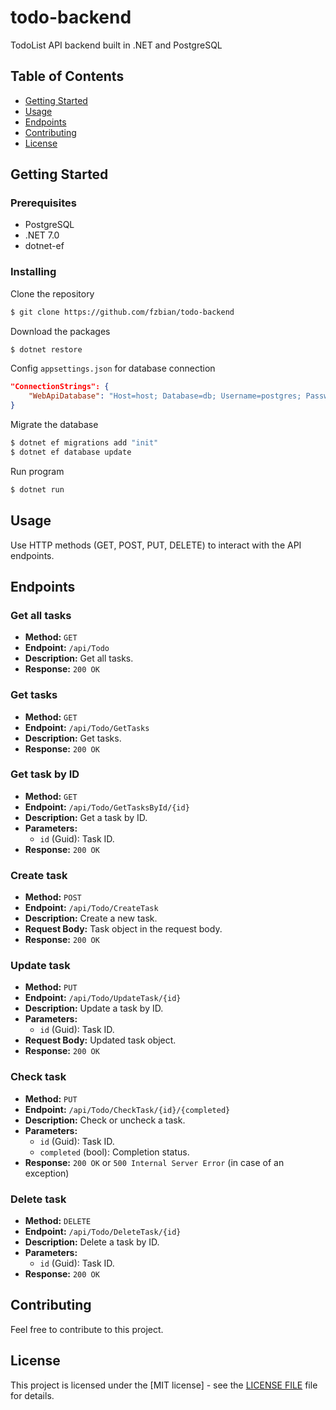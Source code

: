 # todo-backend

TodoList API backend built in .NET and PostgreSQL

## Table of Contents

- [Getting Started](#getting-started)
- [Usage](#usage)
- [Endpoints](#endpoints)
- [Contributing](#contributing)
- [License](#license)

## Getting Started

### Prerequisites

 - PostgreSQL
 - .NET 7.0
 - dotnet-ef

### Installing

Clone the repository
```bash 
$ git clone https://github.com/fzbian/todo-backend
```

Download the packages
```bash
$ dotnet restore
```

Config `appsettings.json` for database connection

```json
"ConnectionStrings": {
    "WebApiDatabase": "Host=host; Database=db; Username=postgres; Password=pass"
}
```

Migrate the database
```bash 
$ dotnet ef migrations add "init"
$ dotnet ef database update
```

Run program
```bash
$ dotnet run
```

## Usage

Use HTTP methods (GET, POST, PUT, DELETE) to interact with the API endpoints.

## Endpoints

### Get all tasks
- **Method:** `GET`
- **Endpoint:** `/api/Todo`
- **Description:** Get all tasks.
- **Response:** `200 OK`

### Get tasks
- **Method:** `GET`
- **Endpoint:** `/api/Todo/GetTasks`
- **Description:** Get tasks.
- **Response:** `200 OK`

### Get task by ID
- **Method:** `GET`
- **Endpoint:** `/api/Todo/GetTasksById/{id}`
- **Description:** Get a task by ID.
- **Parameters:**
  - `id` (Guid): Task ID.
- **Response:** `200 OK`

### Create task
- **Method:** `POST`
- **Endpoint:** `/api/Todo/CreateTask`
- **Description:** Create a new task.
- **Request Body:** Task object in the request body.
- **Response:** `200 OK`

### Update task
- **Method:** `PUT`
- **Endpoint:** `/api/Todo/UpdateTask/{id}`
- **Description:** Update a task by ID.
- **Parameters:**
  - `id` (Guid): Task ID.
- **Request Body:** Updated task object.
- **Response:** `200 OK`

### Check task
- **Method:** `PUT`
- **Endpoint:** `/api/Todo/CheckTask/{id}/{completed}`
- **Description:** Check or uncheck a task.
- **Parameters:**
  - `id` (Guid): Task ID.
  - `completed` (bool): Completion status.
- **Response:** `200 OK` or `500 Internal Server Error` (in case of an exception)

### Delete task
- **Method:** `DELETE`
- **Endpoint:** `/api/Todo/DeleteTask/{id}`
- **Description:** Delete a task by ID.
- **Parameters:**
  - `id` (Guid): Task ID.
- **Response:** `200 OK`


## Contributing

Feel free to contribute to this project.

## License

This project is licensed under the [MIT license] - see the [LICENSE FILE](LICENSE) file for details.
